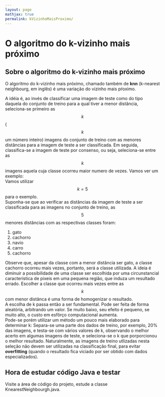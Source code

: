```yaml
---
layout: page
mathjax: true
permalink: kVizinhoMaisProximo/
---
```


# O algoritmo do k-vizinho mais próximo


## Sobre o algoritmo do k-vizinho mais próximo


O algoritmo do k-vizinho mais próximo, chamado também de **knn** (k-nearest neighbourg, em inglês) é uma variação do vizinho mais pŕoximo.

A idéia é, ao invés de classificar uma imagem de teste como do tipo daquela do conjunto de treino para a qual tiver a menor distância, seleciona-se
primeiro as $$k$$ ($$k$$ um número inteiro) imagens do conjunto de treino com as menores distâncias para a imagem de teste a ser classificada.
Em seguida, classifica-se a imagem de teste por consenso, ou seja, seleciona-se entre as $$k$$ imagens aquela cuja classe ocorreu maior numero de vezes.
Vamos ver um exemplo:  
Vamos utilizar $$k=5$$ para o exemplo.  
Suponha-se que ao verificar as distâncias da imagem de teste a ser classificada para as imagens no conjunto de treino, as $$5$$ menores distâncias
com as respectivas classes foram:  
1. gato
1. cachorro
1. navio
1. carro
1. cachorro  

Observe que, apesar da classe com a menor distância ser gato, a classe cachorro ocorreu mais vezes, portanto, será a classe utilizada.
A ideia é diminuir a possibilidade de uma classe ser escolhida por uma circunstancial característica de pixeis em uma pequena região, que induza um
resultado errado. Escolher a classe que ocorreu mais vezes entre as $$k$$ com menor distânca é uma forma de homogenizar o resultado.  
A escolha de k passa então a ser fundamental. Pode ser feita de forma aleatória, arbitrando um valor. Se muito baixo, seu efeito é pequeno, se muito
alto, o custo em esfôrço computacional aumenta.  
Pode-se porém utilizar um método um pouco mais elaborado para determinar k: Separa-se uma parte dos dados de treino, por exemplo, 20% das imagens,
e testa-se com vários valores de k, observando o melhor acerto em algumas imagens de teste, e seleciona-se o k que porporcionou o melhor resultado.
Naturalmente, as imagens de treino utlizadas nesta seleção não devem ser utilizadas na classificação final, para evitar **overfitting** (quando o
resultado fica viciado por ser obtido com dados especializados).

## Hora de estudar código Java e testar

Visite a área de código do projeto, estude a classe KnearestNeighbourgh.java.


